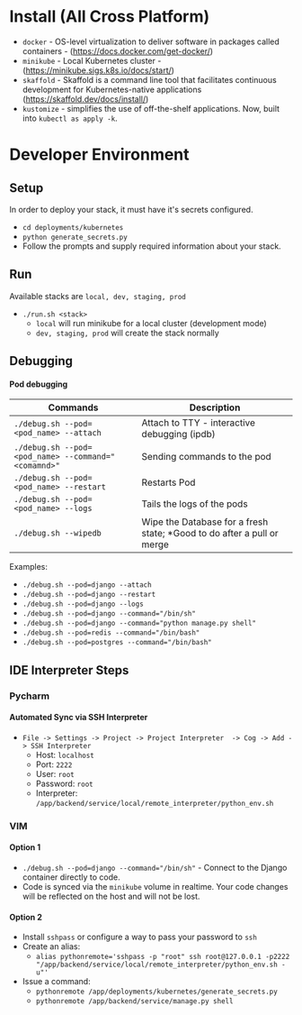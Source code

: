 # Install (All Cross Platform)
- `docker` - OS-level virtualization to deliver software in packages called containers - (https://docs.docker.com/get-docker/)
- `minikube` - Local Kubernetes cluster - (https://minikube.sigs.k8s.io/docs/start/)
- `skaffold` - Skaffold is a command line tool that facilitates continuous development for Kubernetes-native applications (https://skaffold.dev/docs/install/)
- `kustomize` - simplifies the use of off-the-shelf applications. Now, built into `kubectl as apply -k`.

# Developer Environment

## Setup
In order to deploy your stack, it must have it's secrets configured.
- `cd deployments/kubernetes`
- `python generate_secrets.py`
- Follow the prompts and supply required information about your stack.

## Run
 Available stacks are `local, dev, staging, prod` 
- `./run.sh <stack>`
    - `local` will run minikube for a local cluster (development mode)
    - `dev, staging, prod` will create the stack normally

## Debugging
#### Pod debugging
| Commands                                            | Description                                                             |
|-----------------------------------------------------|-------------------------------------------------------------------------|
| `./debug.sh --pod=<pod_name> --attach`              | Attach to TTY - interactive debugging (ipdb)                            |
| `./debug.sh --pod=<pod_name> --command="<comamnd>"` | Sending commands to the pod                                             |
| `./debug.sh --pod=<pod_name> --restart`             | Restarts Pod                                                            |
| `./debug.sh --pod=<pod_name> --logs`                | Tails the logs of the pods                                              |
| `./debug.sh --wipedb`                               | Wipe the Database for a fresh state; \*Good to do after a pull or merge |


Examples:
- `./debug.sh --pod=django --attach`
- `./debug.sh --pod=django --restart`
- `./debug.sh --pod=django --logs`
- `./debug.sh --pod=django --command="/bin/sh"`
- `./debug.sh --pod=django --command="python manage.py shell"`
- `./debug.sh --pod=redis --command="/bin/bash"`
- `./debug.sh --pod=postgres --command="/bin/bash"`

## IDE Interpreter Steps

### Pycharm
#### Automated Sync via SSH Interpreter
- `File -> Settings -> Project -> Project Interpreter  -> Cog -> Add -> SSH Interpreter`
    - Host: `localhost`
    - Port: `2222`
    - User: `root`
    - Password: `root`
    - Interpreter: `/app/backend/service/local/remote_interpreter/python_env.sh`

### VIM
#### Option 1
- `./debug.sh --pod=django --command="/bin/sh"` - Connect to the Django container directly to code.
- Code is synced via the `minikube` volume in realtime.  Your code changes will be reflected on the host and will not be lost.

#### Option 2
- Install `sshpass` or configure a way to pass your password to `ssh`
- Create an alias:
    * `alias pythonremote='sshpass -p "root" ssh root@127.0.0.1 -p2222 "/app/backend/service/local/remote_interpreter/python_env.sh -u"'`
- Issue a command:
    * `pythonremote /app/deployments/kubernetes/generate_secrets.py`
    * `pythonremote /app/backend/service/manage.py shell`
